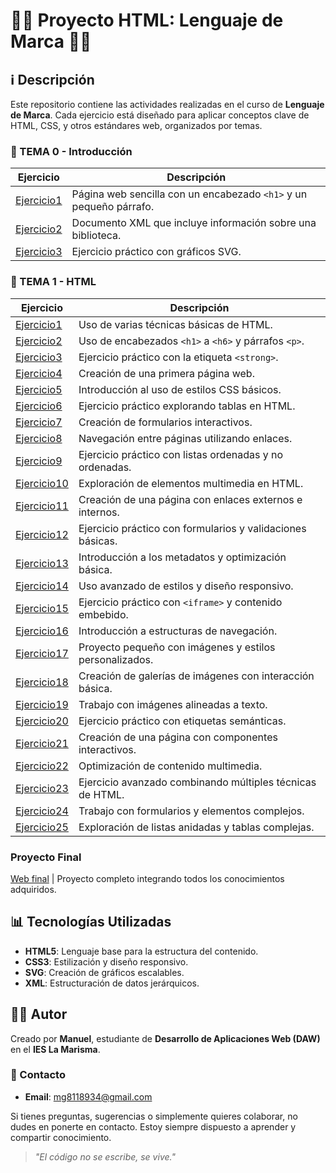# 🚀🚀 Proyecto HTML: Lenguaje de Marca 🚀🚀

## ℹ️ Descripción
Este repositorio contiene las actividades realizadas en el curso de **Lenguaje de Marca**. Cada ejercicio está diseñado para aplicar conceptos clave de HTML, CSS, y otros estándares web, organizados por temas.


### 📂 TEMA 0 - Introducción
Ejercicio | Descripción
-----------|--------------
[Ejercicio1](/tema%200/prueba-1.html) | Página web sencilla con un encabezado `<h1>` y un pequeño párrafo.
[Ejercicio2](/tema%200/prueba-2.xml) | Documento XML que incluye información sobre una biblioteca.
[Ejercicio3](/tema%200/prueba-3.html) | Ejercicio práctico con gráficos SVG.

### 📂 TEMA 1 - HTML
Ejercicio | Descripción
-----------|--------------
[Ejercicio1](/tema%201/Ej1.html) | Uso de varias técnicas básicas de HTML.
[Ejercicio2](/tema%201/Ej2.html) | Uso de encabezados `<h1>` a `<h6>` y párrafos `<p>`.
[Ejercicio3](/tema%201/Ej3.html) | Ejercicio práctico con la etiqueta `<strong>`.
[Ejercicio4](/tema%201/Ej4.html) | Creación de una primera página web.
[Ejercicio5](/tema%201/Ej5.html) | Introducción al uso de estilos CSS básicos.
[Ejercicio6](/tema%201/Ej6.html) | Ejercicio práctico explorando tablas en HTML.
[Ejercicio7](/tema%201/Ej7.html) | Creación de formularios interactivos.
[Ejercicio8](/tema%201/ej8) | Navegación entre páginas utilizando enlaces.
[Ejercicio9](/tema%201/Ej9.html) | Ejercicio práctico con listas ordenadas y no ordenadas.
[Ejercicio10](/tema%201/ej10.html) | Exploración de elementos multimedia en HTML.
[Ejercicio11](/tema%201/Ej11.html) | Creación de una página con enlaces externos e internos.
[Ejercicio12](/tema%201/Ej12.html) | Ejercicio práctico con formularios y validaciones básicas.
[Ejercicio13](/tema%201/Ej13.html) | Introducción a los metadatos y optimización básica.
[Ejercicio14](/tema%201/Ej14.html) | Uso avanzado de estilos y diseño responsivo.
[Ejercicio15](/tema%201/Ej15.html) | Ejercicio práctico con `<iframe>` y contenido embebido.
[Ejercicio16](/tema%201/Ej16.html) | Introducción a estructuras de navegación.
[Ejercicio17](/tema%201/Ej17) | Proyecto pequeño con imágenes y estilos personalizados.
[Ejercicio18](/tema%201/Ej18) | Creación de galerías de imágenes con interacción básica.
[Ejercicio19](/tema%201/Ej19) | Trabajo con imágenes alineadas a texto.
[Ejercicio20](/tema%201/Ej20.html) | Ejercicio práctico con etiquetas semánticas.
[Ejercicio21](/tema%201/Ej21) | Creación de una página con componentes interactivos.
[Ejercicio22](/tema%201/Ej22) | Optimización de contenido multimedia.
[Ejercicio23](/tema%201/Ej23) | Ejercicio avanzado combinando múltiples técnicas de HTML.
[Ejercicio24](/tema%201/Ej24.html) | Trabajo con formularios y elementos complejos.
[Ejercicio25](/tema%201/Ej25.html) | Exploración de listas anidadas y tablas complejas.

### Proyecto Final
[Web final](https://spacecrf.github.io/MGR.github.io/) | Proyecto completo integrando todos los conocimientos adquiridos.

## 📊 Tecnologías Utilizadas
- **HTML5**: Lenguaje base para la estructura del contenido.
- **CSS3**: Estilización y diseño responsivo.
- **SVG**: Creación de gráficos escalables.
- **XML**: Estructuración de datos jerárquicos.

## 👨‍💻 Autor
Creado por **Manuel**, estudiante de **Desarrollo de Aplicaciones Web (DAW)** en el **IES La Marisma**.  

### 🌟 Contacto
- **Email**: [mg8118934@gmail.com](mg8118934@gmail.com)  

Si tienes preguntas, sugerencias o simplemente quieres colaborar, no dudes en ponerte en contacto. Estoy siempre dispuesto a aprender y compartir conocimiento.  

>  *"El código no se escribe, se vive."*

